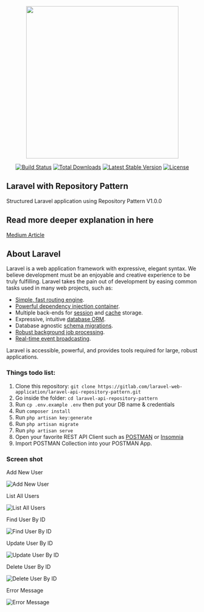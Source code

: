 <p align="center"><img src="https://res.cloudinary.com/dtfbvvkyp/image/upload/v1566331377/laravel-logolockup-cmyk-red.svg" width="400"></p>

<p align="center">
<a href="https://travis-ci.org/laravel/framework"><img src="https://travis-ci.org/laravel/framework.svg" alt="Build Status"></a>
<a href="https://packagist.org/packages/laravel/framework"><img src="https://poser.pugx.org/laravel/framework/d/total.svg" alt="Total Downloads"></a>
<a href="https://packagist.org/packages/laravel/framework"><img src="https://poser.pugx.org/laravel/framework/v/stable.svg" alt="Latest Stable Version"></a>
<a href="https://packagist.org/packages/laravel/framework"><img src="https://poser.pugx.org/laravel/framework/license.svg" alt="License"></a>
</p>

## Laravel with Repository Pattern
Structured Laravel application using Repository Pattern V1.0.0

## Read more deeper explanation in here
[Medium Article](https://medium.com/dev-genius/laravel-api-repository-pattern-make-your-code-more-structured-the-simple-guide-5b770da766d7)

## About Laravel

Laravel is a web application framework with expressive, elegant syntax. We believe development must be an enjoyable and creative experience to be truly fulfilling. Laravel takes the pain out of development by easing common tasks used in many web projects, such as:

- [Simple, fast routing engine](https://laravel.com/docs/routing).
- [Powerful dependency injection container](https://laravel.com/docs/container).
- Multiple back-ends for [session](https://laravel.com/docs/session) and [cache](https://laravel.com/docs/cache) storage.
- Expressive, intuitive [database ORM](https://laravel.com/docs/eloquent).
- Database agnostic [schema migrations](https://laravel.com/docs/migrations).
- [Robust background job processing](https://laravel.com/docs/queues).
- [Real-time event broadcasting](https://laravel.com/docs/broadcasting).

Laravel is accessible, powerful, and provides tools required for large, robust applications.

### Things todo list:
1. Clone this repository: `git clone https://gitlab.com/laravel-web-application/laravel-api-repository-pattern.git`
2. Go inside the folder: `cd laravel-api-repository-pattern`
3. Run `cp .env.example .env` then put your DB name & credentials
4. Run `composer install`
5. Run `php artisan key:generate`
6. Run `php artisan migrate`
7. Run `php artisan serve`
8. Open your favorite REST API Client such as [POSTMAN](https://www.postman.com/downloads/) or [Insomnia](https://insomnia.rest/download/)
9. Import POSTMAN Collection into your POSTMAN App.

### Screen shot

Add New User

![Add New User](img/new.png "Add New User")

List All Users

![List All Users](img/all.png "List All Users")

Find User By ID

![Find User By ID](img/find.png "Find User By ID")

Update User By ID

![Update User By ID](img/update.png "Update User By ID")

Delete User By ID

![Delete User By ID](img/delete.png "Delete User By ID")

Error Message

![Error Message](img/error.png "Error Message")
